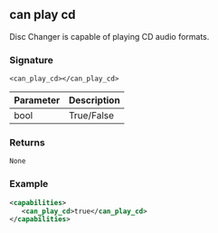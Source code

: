 ## can play cd

Disc Changer is capable of playing CD audio formats.

### Signature

`<can_play_cd></can_play_cd>`


| Parameter | Description |
| --- | --- |
| bool | True/False |


### Returns

`None`


### Example

```xml
<capabilities>
   <can_play_cd>true</can_play_cd>
</capabilities>
```

